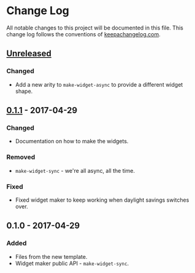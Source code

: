 # Change Log
All notable changes to this project will be documented in this file. This change log follows the conventions of [keepachangelog.com](http://keepachangelog.com/).

## [Unreleased]
### Changed
- Add a new arity to `make-widget-async` to provide a different widget shape.

## [0.1.1] - 2017-04-29
### Changed
- Documentation on how to make the widgets.

### Removed
- `make-widget-sync` - we're all async, all the time.

### Fixed
- Fixed widget maker to keep working when daylight savings switches over.

## 0.1.0 - 2017-04-29
### Added
- Files from the new template.
- Widget maker public API - `make-widget-sync`.

[Unreleased]: https://github.com/your-name/evermind.core/compare/0.1.1...HEAD
[0.1.1]: https://github.com/your-name/evermind.core/compare/0.1.0...0.1.1
